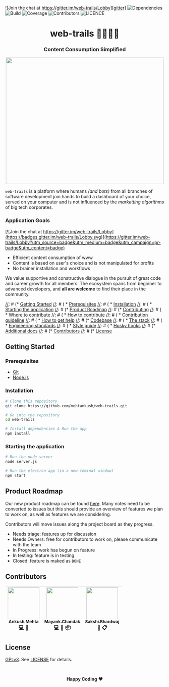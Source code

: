 ![Join the chat at https://gitter.im/web-trails/Lobby][gitter] ![Dependencies][dependencies] ![Build][build] ![Coverage][coverage] ![Contributors][contributors] ![LICENCE][licence]

<h1 align="center" style="border-bottom: none;">web-trails 👩‍💻👨‍💻</h1> 
<h3 align="center">Content Consumption Simplified</h3>

<p align="center">
 <img src="https://media.giphy.com/media/3oKIPqXWNJswXf1InS/giphy.gif" width="500" height="400"/>
</p>

`web-trails` is a platform where humans _(and bots)_  from all branches of software development join hands to build a dashboard of your  choice, served on your computer and is not influenced by the _marketting algorithms_ of big tech corporates. 

### Application Goals

[![Join the chat at https://gitter.im/web-trails/Lobby](https://badges.gitter.im/web-trails/Lobby.svg)](https://gitter.im/web-trails/Lobby?utm_source=badge&utm_medium=badge&utm_campaign=pr-badge&utm_content=badge)

- Efficient content consumption of www
- Content is based on user's choice and is not manipulated for profits
- No brainer installation and workflows


We value supportive and constructive dialogue in the pursuit of great code and career growth for all members. The ecosystem spans from beginner to advanced developers, and **all are welcome** to find their place in the community.

[//]: # (## Preview)
[//]: # ([![git-secret terminal preview][preview]][preview-vid])

[//]: # (## Table of Contents)
[//]: # ()
[//]: # (* [Getting Started](#)
[//]: # (  * [Prerequisites](#)
[//]: # (  * [Installation](#)
[//]: # (  * [Starting the application](#)
[//]: # (* [Product Roadmap](#)
[//]: # (* [Contributing](#)
[//]: # (  * [Where to contribute](#)
[//]: # (  * [How to contribute](#)
[//]: # (  * [Contribution guideline](#)
[//]: # (  * [How to get help](#)
[//]: # (* [Codebase](#)
[//]: # (  * [The stack](#)
[//]: # (  * [Engineering standards](#)
[//]: # (    * [Style guide](#)
[//]: # (    * [Husky hooks](#)
[//]: # (* [Additional docs](#)
[//]: # (* [Contributors](#)
[//]: # (* [License](#)


## Getting Started

### Prerequisites

- [Git](https://git-scm.com)
- [Node.js](https://nodejs.org/en/download/) 

### Installation

```bash
# Clone this repository
git clone https://github.com/mehtankush/web-trails.git

# Go into the repository
cd web-trails

# Install dependencies & Run the app
npm install
```

### Starting the application

```bash
# Run the node server
node server.js

# Run the electron app (in a new teminal window)
npm start
```


## Product Roadmap

Our new product roadmap can be found [here][projects]. Many notes need to be converted to issues but this should provide an overview of features we plan to work on, as well as features we are considering.

Contributors will move issues along the project board as they progress.

* Needs triage: features up for discussion
* Needs Owners: free for contributors to work on, please communicate with the team
* In Progress: work has begun on feature
* In testing: feature is in testing
* Closed: feature is maked as `DONE`



## Contributors

| [<img src="https://github.com/mehtankush.png" width="100px;"/><br /><sub><b>Ankush Mehta</b></sub>][ankushmehta]<br /> 💻 📖 | [<img src="https://github.com/chandakmayank.png" width="100px;"/><br /><sub><b>Mayank Chandak</b></sub>][chandakmayank]<br /> 💻 🔧 📦 | [<img src="https://github.com/SakshyBhardwaj.png" width="100px;"/><br /><sub><b>Sakshi Bhardwaj</b></sub>][sakshybhardwaj]<br /> 🎨 📋 |
| :---: | :---: | :---: |


## License

[GPLv3][gplv3]. See [LICENSE][licence-file] for details.

<br/>

<p align="center">
  <strong>Happy Coding</strong> ❤️
</p>

<!-- Shields -->
[gitter]: https://badges.gitter.im/web-trails/Lobby.svg
[dependencies]: https://img.shields.io/badge/dependencies-up%20to%20date-green.svg
[build]: https://img.shields.io/badge/build-unknown-lightgrey.svg
[coverage]: https://img.shields.io/badge/coverage-not%20found-lightgrey.svg
[contributors]: https://img.shields.io/badge/contributors-4-brightgreen.svg
[licence]: https://img.shields.io/aur/license/yaourt.svg

<!-- Links -->
[preview]: https://asciinema.org/a/41811.png
[preview-vid]: (https://asciinema.org/a/41811?autoplay=1) 
[projects]: https://github.com/mehtankush/web-trails/projects

<!-- Contributors -->
[ankushmehta]: https://ankushmehta.com
[chandakmayank]: https://github.com/chandakmayank
[sakshybhardwaj]: https://github.com/SakshyBhardwaj

<!-- Licence -->
[gplv3]: https://www.gnu.org/licenses/rms-why-gplv3.html
[licence-file]: https://github.com/mehtankush/web-trails/blob/master/LICENSE
